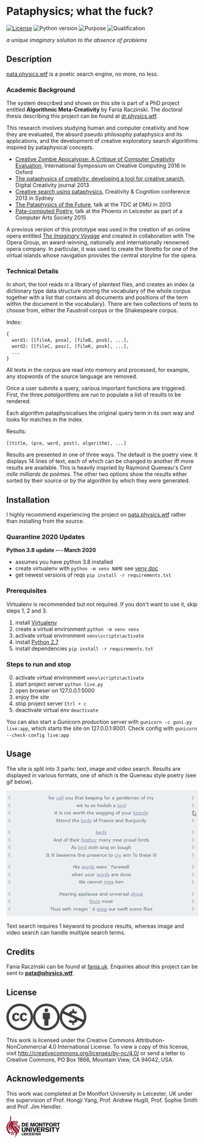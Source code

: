 # Pataphysics; what the fuck?

[![License](https://img.shields.io/badge/license-CC%20BY%20NC-blue.svg)](http://creativecommons.org/licenses/by-nc/4.0/)
![Python version](https://img.shields.io/badge/language-python-brightgreen.svg)
![Purpose](https://img.shields.io/badge/purpose-none-ff69b4.svg)
![Qualification](https://img.shields.io/badge/qualification-phd-yellow.svg)

*a unique imaginary solution to the absence of problems*

<!-- ![spiral](app/static/images/spiralsmall.png) -->


## Description

[pata.physics.wtf](http://pata.physics.wtf) is a poetic search engine, no more, no less.

### Academic Background

The system described and shown on this site is part of a PhD project entitled **Algorithmic Meta-Creativity** by Fania Raczinski. The doctoral thesis describing this project can be found at [dr.physics.wtf](http://dr.physics.wtf).

This research involves studying human and computer creativity and how they are evaluated, the absurd pseudo philosophy pataphysics and its applications, and the development of creative exploratory search algorithms inspired by pataphysical concepts.

- [Creative Zombie Apocalypse: A Critique of Computer Creativity Evaluation](http://ieeexplore.ieee.org/xpl/articleDetails.jsp?arnumber=7473036), International Symposium on Creative Computing 2016 in Oxford
- [The pataphysics of creativity: developing a tool for creative search](http://www.tandfonline.com/doi/full/10.1080/14626268.2013.813377#.U6li4_ldV8E), Digital Creativity journal 2013
- [Creative search using pataphysics](http://dl.acm.org/citation.cfm?id=2466648&CFID=824433372&CFTOKEN=80216159), Creativity & Cognition conference 2013 in Sydney
- [The Pataphysics of the Future](https://www.youtube.com/watch?v=UxYUZMyPE0o), talk at the TDC at DMU in 2013
- [Pata-computed Poetry](https://vimeo.com/142947457), talk at the Phoenix in Leicester as part of a Computer Arts Society 2015

A previous version of this prototype was used in the creation of an online opera entitled [*The Imaginary Voyage*](http://andrewhugill.com/theimaginaryvoyage/) and created in collaboration with The Opera Group, an award-winning, nationally and internationally renowned opera company. In particular, it was used to create the libretto for one of the virtual islands whose navigation provides the central storyline for the opera.


### Technical Details

In short, the tool reads in a library of plaintext files, and creates an index (a dictionary type data structure storing the vocabulary of the whole corpus together with a list that contains all documents and positions of the term within the document in the vocabulary). There are two collections of texts to choose from, either the Faustroll corpus or the Shakespeare corpus.

Index:
```
{
  word1: [[fileA, posa], [fileB, posb], ...], 
  word2: [[fileC, posc], [fileK, posk], ...],
  ... 
}
```

All texts in the corpus are read into memory and processed, for example, any stopwords of the source language are removed.

Once a user submits a query, various important functions are triggered. First, the three *patalgorithms* are run to populate a list of results to be rendered.

Each algorithm pataphysicalises the original query term in its own way and looks for matches in the index.

Results:
```
[(title, (pre, word, post), algorithm), ...]
```

Results are presented in one of three ways. The default is the poetry view. It displays 14 lines of text, each of which can be changed to another iff more results are available. This is heavily inspried by Raymond Queneau's *Cent mille milliards de poèmes*. The other two options show the results either sorted by their source or by the algorithm by which they were generated.



## Installation

I highly recommend experiencing the project on [pata.physics.wtf](http:pata.physics.wtf) rather than installing from the source.


### Quarantine 2020 Updates

**Python 3.8 update --- March 2020**

- assumes you have python 3.8 installed
- create virtualenv with `python -m venv NAME` see [venv doc](https://docs.python.org/3/library/venv.html)
- get newest versions of reqs `pip install -r requirements.txt`


### Prerequisites

Virtualenv is recommended but not required. If you don't want to use it, skip steps 1, 2 and 3.

1. install [Virtualenv](https://virtualenv.pypa.io/en/stable/)
2. create a virtual environment ```python -m venv venv```
3. activate virtual environment ```venv\scripts\activate```
4. install [Python 2.7](https://www.python.org/downloads/)
5. install dependencies ```pip install -r requirements.txt```

### Steps to run and stop

0. activate virtual environment ```venv\scripts\activate```
1. start project server ```python live.py```
2. open browser on 127.0.0.1:5000
3. enjoy the site
4. stop project server ```Ctrl + c```
5. deactivate virtual env ```deactivate```

You can also start a Gunicorn production server with ```gunicorn -c guni.py live:app```, which starts the site on 127.0.0.1:8001. Check config with ```gunicorn --check-config live:app```

## Usage

The site is split into 3 parts: text, image and video search. Results are displayed in various formats, one of which is the Queneau style poetry (see gif below).

![Queneau poem](app/static/images/qpoems.gif)

Text search requires 1 keyword to produce results, whereas image and video search can handle multiple search terms.


## Credits

Fania Raczinski can be found at [fania.uk](http://fania.uk). Enquiries about this project can be sent to **pata@physics.wtf**.

## License

![CC](app/static/images/cc.png)![BY](app/static/images/by.png)![NC](app/static/images/nc.png)

This work is licensed under the Creative Commons Attribution-NonCommercial 4.0 International License. To view a copy of this license, visit http://creativecommons.org/licenses/by-nc/4.0/ or send a letter to Creative Commons, PO Box 1866, Mountain View, CA 94042, USA.

## Acknowledgements

This work was completed at De Montfort University in Leicester, UK under the supervision of Prof. Hongji Yang, Prof. Andrew Hugill, Prof. Sophie Smith and Prof. Jim Hendler.

![DMU](app/static/images/dmu.png)
